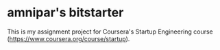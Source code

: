 amnipar's bitstarter
====================

This is my assignment project for Coursera's Startup Engineering course (https://www.coursera.org/course/startup).
